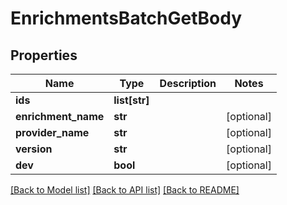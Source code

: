 # EnrichmentsBatchGetBody

## Properties
Name | Type | Description | Notes
------------ | ------------- | ------------- | -------------
**ids** | **list[str]** |  | 
**enrichment_name** | **str** |  | [optional] 
**provider_name** | **str** |  | [optional] 
**version** | **str** |  | [optional] 
**dev** | **bool** |  | [optional] 

[[Back to Model list]](../README.md#documentation-for-models) [[Back to API list]](../README.md#documentation-for-api-endpoints) [[Back to README]](../README.md)

